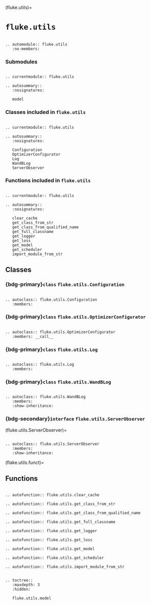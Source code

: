 (fluke.utils)=

# ``fluke.utils``

```{eval-rst}

.. automodule:: fluke.utils
   :no-members:

```


<h3>Submodules</h3>

```{eval-rst}

.. currentmodule:: fluke.utils

.. autosummary::
   :nosignatures:

   model

```

<h3>

Classes included in ``fluke.utils``

</h3>

```{eval-rst}

.. currentmodule:: fluke.utils

.. autosummary:: 
   :nosignatures:

   Configuration
   OptimizerConfigurator
   Log
   WandBLog
   ServerObserver

```

<h3>

Functions included in ``fluke.utils``

</h3>

```{eval-rst}

.. currentmodule:: fluke.utils

.. autosummary:: 
   :nosignatures:

   clear_cache
   get_class_from_str
   get_class_from_qualified_name
   get_full_classname
   get_logger
   get_loss
   get_model
   get_scheduler
   import_module_from_str

```

## Classes

<h3>

{bdg-primary}`class` ``fluke.utils.Configuration``

</h3>

```{eval-rst}

.. autoclass:: fluke.utils.Configuration
   :members:

```


<h3>

{bdg-primary}`class` ``fluke.utils.OptimizerConfigurator``

</h3>

```{eval-rst}

.. autoclass:: fluke.utils.OptimizerConfigurator
   :members: __call__

```

<h3>

{bdg-primary}`class` ``fluke.utils.Log``

</h3>

```{eval-rst}

.. autoclass:: fluke.utils.Log
   :members:

```

<h3>

{bdg-primary}`class` ``fluke.utils.WandBLog``

</h3>

```{eval-rst}

.. autoclass:: fluke.utils.WandBLog
   :members:
   :show-inheritance:

```

<h3>

{bdg-secondary}`interface` ``fluke.utils.ServerObserver``

</h3>

(fluke.utils.ServerObserver)=

```{eval-rst}

.. autoclass:: fluke.utils.ServerObserver
   :members:
   :show-inheritance:

```

(flake.utils.funct)=

## Functions

```{eval-rst}

.. autofunction:: fluke.utils.clear_cache

.. autofunction:: fluke.utils.get_class_from_str

.. autofunction:: fluke.utils.get_class_from_qualified_name

.. autofunction:: fluke.utils.get_full_classname

.. autofunction:: fluke.utils.get_logger

.. autofunction:: fluke.utils.get_loss

.. autofunction:: fluke.utils.get_model

.. autofunction:: fluke.utils.get_scheduler

.. autofunction:: fluke.utils.import_module_from_str

```


```{eval-rst}

.. toctree::
   :maxdepth: 3
   :hidden:

   fluke.utils.model

```